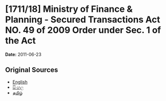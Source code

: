 # [1711/18] Ministry of Finance & Planning - Secured Transactions Act NO. 49 of 2009 Order under Sec. 1 of the Act

**Date:** 2011-06-23

## Original Sources

- [English](https://documents.gov.lk/view/extra-gazettes/2011/6/1711-18_E.pdf)
- [සිංහල](https://documents.gov.lk/view/extra-gazettes/2011/6/1711-18_S.pdf)
- [தமிழ்](https://documents.gov.lk/view/extra-gazettes/2011/6/1711-18_T.pdf)
